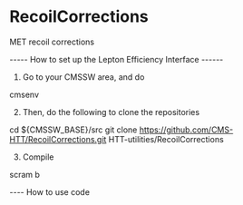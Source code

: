 # RecoilCorrections

MET recoil corrections

----- How to set up the Lepton Efficiency Interface ------

1. Go to your CMSSW area, and do 

cmsenv

2. Then, do the following to clone the repositories 

cd ${CMSSW_BASE}/src
git clone https://github.com/CMS-HTT/RecoilCorrections.git HTT-utilities/RecoilCorrections 

3. Compile 

scram b 

---- How to use code 


